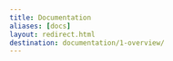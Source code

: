 ```yaml
---
title: Documentation
aliases: [docs]
layout: redirect.html
destination: documentation/1-overview/
---
```

